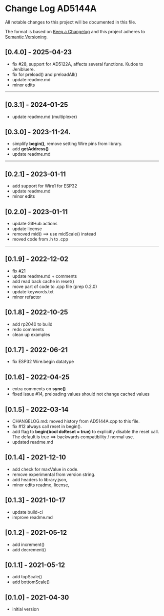 # Change Log AD5144A
All notable changes to this project will be documented in this file.

The format is based on [Keep a Changelog](http://keepachangelog.com/)
and this project adheres to [Semantic Versioning](http://semver.org/).


## [0.4.0] - 2025-04-23
- fix #28, support for AD5122A, affects several functions. Kudos to Jenibluere.
- fix for preload() and preloadAll()
- update readme.md
- minor edits

----

## [0.3.1] - 2024-01-25
- update readme.md (multiplexer)

## [0.3.0] - 2023-11-24.
- simplify **begin()**, remove setting Wire pins from library.
- add **getAddress()**
- update readme.md

----

## [0.2.1] - 2023-01-11
- add support for Wire1 for ESP32
- update readme.md
- minor edits

## [0.2.0] - 2023-01-11
- update GitHub actions
- update license
- removed mid() ==> use midScale() instead
- moved code from .h to .cpp

----

## [0.1.9] - 2022-12-02
- fix #21
- update readme.md + comments
- add read back cache in reset()
- move part of code to .cpp file (prep 0.2.0)
- update keywords.txt
- minor refactor

## [0.1.8] - 2022-10-25
- add rp2040 to build
- redo comments
- clean up examples

## [0.1.7] - 2022-06-21
- fix ESP32 Wire.begin datatype

## [0.1.6] - 2022-04-25
- extra comments on **sync()**
- fixed issue #14, preloading values should not change cached values

## [0.1.5] - 2022-03-14
- CHANGELOG.md: moved history from AD5144A.cpp to this file.
- fix #12 always call reset in begin().
- add flag to **begin(bool doReset = true)** to explicitly disable the reset
call. The default is true ==> backwards compatibility / normal use.
- updated readme.md

## [0.1.4] - 2021-12-10
- add check for maxValue in code.
- remove experimental from version string.
- add headers to library.json,
- minor edits readme, license,

## [0.1.3] - 2021-10-17
- update build-ci
- improve readme.md

## [0.1.2] - 2021-05-12
- add increment()
- add decrement()

## [0.1.1] - 2021-05-12
- add topScale()
- add bottomScale()

## [0.1.0] - 2021-04-30
- initial version


